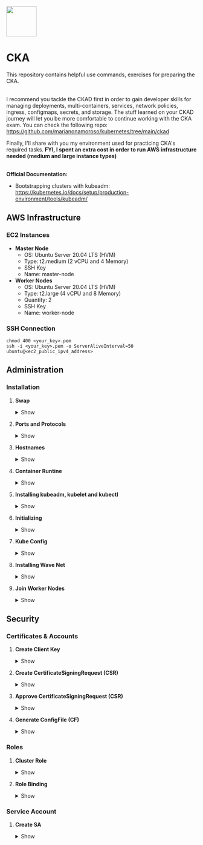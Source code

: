 <img src="https://user-images.githubusercontent.com/8485060/147371404-edb634c8-d13c-4226-b632-b424bd999ad9.png" width=80 height=80/>
<h1>CKA</h1>
This repository contains helpful use commands, exercises for preparing the CKA.<br><br>  

I recommend you tackle the CKAD first in order to gain developer skills for managing deployments, multi-containers, services, network policies, ingress, configmaps, secrets, and storage. The stuff learned on your CKAD journey will let you be more comfortable to continue working with the CKA exam. You can check the following repo: https://github.com/marianonamoroso/kubernetes/tree/main/ckad<br>

Finally, I'll share with you my environment used for practicing CKA's required tasks. <b>FYI, I spent an extra cost in order to run AWS infrastructure needed (medium and large instance types)</b><br><br>

<b>Official Documentation:</b>

- Bootstrapping clusters with kubeadm: https://kubernetes.io/docs/setup/production-environment/tools/kubeadm/

<h2>AWS Infrastructure</h2>

<h3>EC2 Instances</h3>

- <b>Master Node</b>
  - OS: Ubuntu Server 20.04 LTS (HVM)
  - Type: t2.medium (2 vCPU and 4 Memory)
  - SSH Key
  - Name: master-node
- <b>Worker Nodes</b>
  - OS: Ubuntu Server 20.04 LTS (HVM)
  - Type: t2.large (4 vCPU and 8 Memory)
  - Quantity: 2
  - SSH Key
  - Name: worker-node

<h3>SSH Connection</h3>

```
chmod 400 <your_key>.pem
ssh -i <your_key>.pem -o ServerAliveInterval=50 ubuntu@<ec2_public_ipv4_address>
```
<h2>Administration</h2>

<h3>Installation</h3>

1. <b>Swap</b>
      <details><summary>Show</summary>

      ```
      ssh -i <your_key>.pem -o ServerAliveInterval=50 ubuntu@<ec2_public_ipv4_address> sudo swapoff -a # you have to execute the same command on each server/instance
      ```
      </details>
  
2. <b>Ports and Protocols</b>
      <details><summary>Show</summary>

      - <b>Control Plane - Security Group - Inbound</b>  
        - SSH	TCP -	22 - YOUR_PUBLIC_IPv4	  
        - Custom TCP - (2379 - 2380) - YOUR_VPC_CIDR_IPv4
        - Custom TCP - 6443 - 0.0.0.0/0	
        - Custom TCP - (10250 - 10252) - YOUR_VPC_CIDR_IPv4
        - Custom TCP - 6783 - YOUR_VPC_CIDR_IPv4
        
      - <b>Worker Node - Security Group - Inbound</b>   
        - Custom TCP - 10250 - YOUR_VPC_CIDR_IPv4
        - Custom TCP - (30000 - 32767) -	0.0.0.0/0
        - Custom TCP - 6783 - YOUR_VPC_CIDR_IPv4
      </details> 

3. <b>Hostnames</b>
      <details><summary>Show</summary>

      ```
      sudo vi /etc/hosts # you have to add the hosts on each instance
      ```
      ```  
      YOUR_MASTER_IPv4 master
      YOUR_WORKER-1_IPv4 worker1
      YOUR_WORKER-2_IPv4 worker2
      ```
      ```  
      ssh -i <your_key>.pem -o ServerAliveInterval=50 ubuntu@<master_public_ipv4_address> sudo hostnamectl set-hostname master # you have to change the name of the master node instance - login/logout
      ssh -i <your_key>.pem -o ServerAliveInterval=50 ubuntu@<worker-1_public_ipv4_address> sudo hostnamectl set-hostname worker1 # you have to change the name of the worker node instance - login/logout
      ssh -i <your_key>.pem -o ServerAliveInterval=50 ubuntu@<worker-2_public_ipv4_address> sudo hostnamectl set-hostname worker2 # you have to change the name of the worker node instance - login/logout 
      ```  
      </details>  
   
4. <b>Container Runtine</b>
      <details><summary>Show</summary>

      You have to go to the official documentation and follow the instructions: https://kubernetes.io/docs/setup/production-environment/container-runtimes/#containerd (you have to install containerd on each node)
      </details> 
        
5. <b>Installing kubeadm, kubelet and kubectl</b>
      <details><summary>Show</summary>

      You have to go to the official documentation and follow the instructions: https://kubernetes.io/docs/setup/production-environment/tools/kubeadm/install-kubeadm/#installing-kubeadm-kubelet-and-kubectl (you have to install kubeadm, kubelet and kubectl on each node)
      </details>        

6. <b>Initializing</b>
      <details><summary>Show</summary>

      ```
      sudo kubeadm init
      ```
      ```  
      ls /etc/kubernetes
      systemctl status kubelet  
      ```
      </details>

7. <b>Kube Config</b>
      <details><summary>Show</summary>

      ```
      mkdir -p ~/.kube  
      sudo cp -i /etc/kubernetes/admin.conf ~/.kube/config
      sudo chown $(id -u):$(id -g) ~/.kube/config
      ```
      ```  
      alias k=kubectl
      k get node
      ```
      </details>
        
8. <b>Installing Wave Net</b>
      <details><summary>Show</summary>
        
      To configure the network plugin, you have to go to the official documentation and follow the instructions: https://www.weave.works/docs/net/latest/kubernetes/kube-addon/ 
      
      </details>
        
9. <b>Join Worker Nodes</b>
      <details><summary>Show</summary>

      ```
      kubeadm token create --print-join-command # you have to execute it on the master node
      ```
      ```  
      sudo kubeadm join <YOUR_IPv4> --token <YOUR_TOKEN> --discovery-token-ca-cert-hash <YOUR_SHA> # you have to execute it on the worker nodes
      ```
      ```   
      k get node # you have to execute it on the master node and you should see the new worker nodes 
      ```  
      </details>

<h2>Security</h2>

<h3>Certificates & Accounts</h3>
        
1. <b>Create Client Key</b>
      <details><summary>Show</summary>

      ```
      openssl genrsa -out devops-mamoroso.key 2048
      ls devops-mamoroso.key
      cat devops-mamoroso.key 
      ```
      ```
      openssl req -new -key devops-mamoroso.key -subj '/CN=mamoroso' -out devops-mamoroso.csr
      ls devops-mamoroso.csr
      cat devops-mamoroso.csr
      ``` 
      </details>

2. <b>Create CertificateSigningRequest (CSR)</b>
     <details><summary>Show</summary>

      You can check the official documentation in the following link: https://kubernetes.io/docs/reference/access-authn-authz/certificate-signing-requests/#create-certificatesigningrequest 

      ```
      cat devops-mamoroso.csr |base64 | tr -d "\n" # you have to copy the output
      vi devops-mamoroso-csr.yaml 
      ```
      ```
      apiVersion: certificates.k8s.io/v1
      kind: CertificateSigningRequest
      metadata:
        name: devops-mamoroso
      spec:
          request: <YOUR_CSR>
        signerName: kubernetes.io/kube-apiserver-client
        expirationSeconds: 86400  # one day
        usages:
        - client auth 
      ```
      ```
      k create -f devops-mamoroso-csr.yaml
      k get csr # devops-mamoroso is in peding state 
      ``` 
      </details> 

3. <b>Approve CertificateSigningRequest (CSR)</b>
     <details><summary>Show</summary>

      ```
      k certificate approve devops-mamoroso
      k get csr # now devops-mamoroso is appproved
      k get csr devops-mamoroso -o yaml # copy the certificate section
      echo <YOUR_CERTIFICATE> | base64 -d > devops-mamoroso.crt # you have to execute the following command in order to save your public key
      ```

      </details>           
       
4. <b>Generate ConfigFile (CF)</b>
     <details><summary>Show</summary>

      ```
      cp config devops-mamoroso.conf # you will extract info of kubeconfig file
      vi devops-mamoroso.conf
      ```
      ```
      apiVersion: v1
      clusters:
      - cluster:
          certificate-authority-data: <YOUR_CERTIFICATE_AUTHORITY_DATA>
          server: <YOUR_SERVER_IP> # this information you can get it executing cluster-info
        name: kubernetes
      contexts:
      - context:
          cluster: kubernetes
          user: devops-mamoroso # change username
        name: devops-mamoroso@kubernetes # change username
      current-context: devops-mamoroso@kubernetes # change username
      kind: Config
      preferences: {}
      users:
      - name: devops-mamoroso # change username
        user:
          client-certificate: /home/ubuntu/devops-mamoroso.crt # you have to put your crt file (also you can paste your base64 crt info but you have to use client-certificate-data instead of client-certificate)
          client-key: /home/ubuntu/devops-mamoroso.key  # you have to put your key file (also you can paste your base64 crt info but you have to use client-certificate-data instead of client-certificate)
      ```
      ``` 
      k --kubeconfig devops-mamoroso.conf get pod
      ```
      <b>Errors</b>
      - <i>Error from server (Forbidden): pods is forbidden: User "devops-mamoroso" cannot list resource "pods" in API group "" in the namespace "default"</i>
        - The output is correct, we did not have a clusterrole and clusterrolebinding so you have to keep moving forward to the next step (roles).
      - <i>Error in configuration: context was not found for specified context: <output></i>
        - You have to check your kubeconfig file (contexts, name, users, and so on).  
      - <i>Error You must be logged in to the server (Unauthorized)</i>
        - You did not create the user (please, check if your user was created, if not, you have to check the csr).
       
      </details>   

<h3>Roles</h3>
        
1. <b>Cluster Role</b>
      <details><summary>Show</summary>

      ```
      kubectl create clusterrole developer-cr --verb=create,get,list,update,delete --resource=pods,deployments.apps --dry-run=client -o yaml > devops-cr.yaml  
      vi devops-cr.yaml
      ```
      ```
      apiVersion: rbac.authorization.k8s.io/v1
      kind: ClusterRole
      metadata:
        creationTimestamp: null
        name: developer-cr
      rules:
      - apiGroups:
        - ""
        resources:
        - pods
        verbs:
        - create
        - get
        - list
        - update
        - delete
      - apiGroups:
        - apps
        resources:
        - deployments
        verbs:
        - create
        - get
        - list
        - update
        - delete
      ``` 
      ```
      k create -f devops-cr.yaml
      k get clusterrole devops-cr
      
      ```  
      </details>

2. <b>Role Binding</b>
      <details><summary>Show</summary>

      ```
      k create clusterrolebinding devops-crb --clusterrole=devops-cr --user=mamoroso
      k get clusterrolebinding.rbac.authorization.k8s.io/devops-crb
      k describe clusterrolebinding.rbac.authorization.k8s.io/devops-crb
      k --kubeconfig devops-mamoroso.conf get pod
      ```  
      </details>

<h3>Service Account</h3>
       
1. <b>Create SA</b>
     <details><summary>Show</summary>

      ```
      k create serviceaccount gitlab
      k describe serviceaccount gitlab # you can check the token generated
      k get secrets <YOUR_TOKEN>
      k describe secrets <YOUR_TOKEN> 
      ```

      </details>         
       
       
       

